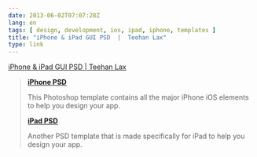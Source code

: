 ```yaml
---
date: 2013-06-02T07:07:28Z
lang: en
tags: [ design, development, ios, ipad, iphone, templates ]
title: "iPhone & iPad GUI PSD  |  Teehan Lax"
type: link
---
```


[iPhone & iPad GUI PSD  |  Teehan Lax](http://www.teehanlax.com/tools/)

> [**iPhone PSD**](http://www.teehanlax.com/tools/iphone/)
>
> This Photoshop template contains all the major iPhone iOS elements to
> help you design your app.
>
> [**iPad PSD**](http://www.teehanlax.com/tools/ipad/)
>
> Another PSD template that is made specifically for iPad to help you
> design your app.

